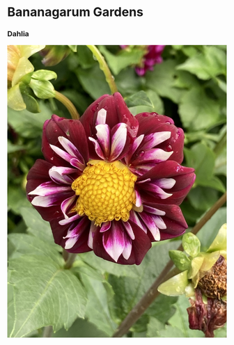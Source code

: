 # Bananagarum Gardens

### Dahlia
![Dahlia](https://github.com/talkingrag/BananagarumGardens/blob/main/IMG_0838%20copy.jpg?raw=true)
